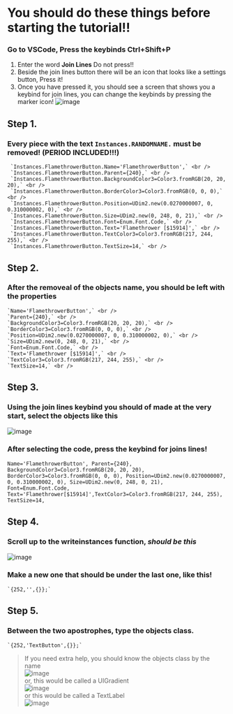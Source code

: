 # You should do these things before starting the tutorial!!
### Go to VSCode, Press the keybinds **Ctrl+Shift+P** <br />
  1. Enter the word **Join Lines** Do not press!! <br />
  2. Beside the join lines button there will be an icon that looks like a settings button, Press it! <br />
  3. Once you have pressed it, you should see a screen that shows you a keybind for join lines, you can change the keybinds by pressing the marker icon! ![image](https://github.com/hellokittysouljia/P/assets/161272465/56c5c50a-72ee-4536-b509-d41f0aef5836) <br />

## Step 1.
  ### Every piece with the text `Instances.RANDOMNAME.` must be removed! (PERIOD INCLUDED!!!)
     `Instances.FlamethrowerButton.Name='FlamethrowerButton',` <br />
     `Instances.FlamethrowerButton.Parent={240},` <br />
     `Instances.FlamethrowerButton.BackgroundColor3=Color3.fromRGB(20, 20, 20),` <br />
     `Instances.FlamethrowerButton.BorderColor3=Color3.fromRGB(0, 0, 0),` <br />
     `Instances.FlamethrowerButton.Position=UDim2.new(0.0270000007, 0, 0.310000002, 0),` <br />
     `Instances.FlamethrowerButton.Size=UDim2.new(0, 248, 0, 21),` <br />
     `Instances.FlamethrowerButton.Font=Enum.Font.Code,` <br />
     `Instances.FlamethrowerButton.Text='Flamethrower [$15914]',` <br />
     `Instances.FlamethrowerButton.TextColor3=Color3.fromRGB(217, 244, 255),` <br />
     `Instances.FlamethrowerButton.TextSize=14,` <br />
## Step 2.
  ### After the removeal of the objects name, you should be left with the properties
    `Name='FlamethrowerButton',` <br />
    `Parent={240},` <br />
    `BackgroundColor3=Color3.fromRGB(20, 20, 20),` <br />
    `BorderColor3=Color3.fromRGB(0, 0, 0),` <br />
    `Position=UDim2.new(0.0270000007, 0, 0.310000002, 0),` <br />
    `Size=UDim2.new(0, 248, 0, 21),` <br />
    `Font=Enum.Font.Code,` <br />
    `Text='Flamethrower [$15914]',` <br />
    `TextColor3=Color3.fromRGB(217, 244, 255),` <br />
    `TextSize=14,` <br />
## Step 3.
  ### Using the join lines keybind you should of made at the very start, select the objects like this <br />
  ![image](https://github.com/hellokittysouljia/P/assets/161272465/61aa5868-7f95-47eb-8e05-d04411fd8977) <br />
  ### After selecting the code, press the keybind for joins lines! <br />
    Name='FlamethrowerButton', Parent={240}, BackgroundColor3=Color3.fromRGB(20, 20, 20), BorderColor3=Color3.fromRGB(0, 0, 0), Position=UDim2.new(0.0270000007, 0, 0.310000002, 0), Size=UDim2.new(0, 248, 0, 21), Font=Enum.Font.Code, Text='Flamethrower[$15914]',TextColor3=Color3.fromRGB(217, 244, 255), TextSize=14,
## Step 4.
  ### Scroll up to the writeinstances function, *should be this* <br />
  ![image](https://github.com/hellokittysouljia/P/assets/161272465/21281158-8f3b-4d28-9e27-65da33b4e9fa) <br />
  ### Make a new one that should be under the last one, like this! <br />
    `{252,'',{}};`
## Step 5.
  ### Between the two apostrophes, type the objects class.
    `{252,'TextButton',{}};`
   > If you need extra help, you should know the objects class by the name <br />
   ![image](https://github.com/hellokittysouljia/P/assets/161272465/2d8a8cac-6b57-418c-98f2-aed7056159fa) <br />
   > or, this would be called a UIGradient <br />
   ![image](https://github.com/hellokittysouljia/P/assets/161272465/d469aa13-d492-42b5-b161-78232bdef8d0) <br />
   > or this would be called a TextLabel <br />
   ![image](https://github.com/hellokittysouljia/P/assets/161272465/e2ae558f-0b86-4707-bb56-7a06b9114657) <br />
   
  
  

   
  

